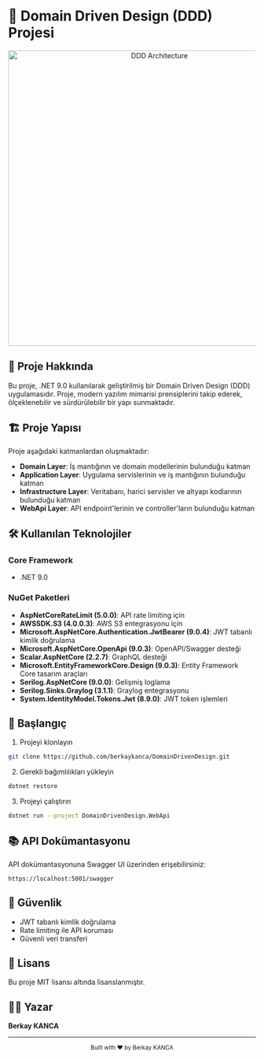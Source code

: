 # 🚀 Domain Driven Design (DDD) Projesi

<div align="center">
  <img src="https://cdn2.iconfinder.com/data/icons/microservices-soft-fill/60/Domain-Driven-Design-domain-driven-design-512.png" alt="DDD Architecture" width="600"/>
</div>

## 📝 Proje Hakkında

Bu proje, .NET 9.0 kullanılarak geliştirilmiş bir Domain Driven Design (DDD) uygulamasıdır. Proje, modern yazılım mimarisi prensiplerini takip ederek, ölçeklenebilir ve sürdürülebilir bir yapı sunmaktadır.

## 🏗️ Proje Yapısı

Proje aşağıdaki katmanlardan oluşmaktadır:

- **Domain Layer**: İş mantığının ve domain modellerinin bulunduğu katman
- **Application Layer**: Uygulama servislerinin ve iş mantığının bulunduğu katman
- **Infrastructure Layer**: Veritabanı, harici servisler ve altyapı kodlarının bulunduğu katman
- **WebApi Layer**: API endpoint'lerinin ve controller'ların bulunduğu katman

## 🛠️ Kullanılan Teknolojiler

### Core Framework
- .NET 9.0

### NuGet Paketleri
- **AspNetCoreRateLimit (5.0.0)**: API rate limiting için
- **AWSSDK.S3 (4.0.0.3)**: AWS S3 entegrasyonu için
- **Microsoft.AspNetCore.Authentication.JwtBearer (9.0.4)**: JWT tabanlı kimlik doğrulama
- **Microsoft.AspNetCore.OpenApi (9.0.3)**: OpenAPI/Swagger desteği
- **Scalar.AspNetCore (2.2.7)**: GraphQL desteği
- **Microsoft.EntityFrameworkCore.Design (9.0.3)**: Entity Framework Core tasarım araçları
- **Serilog.AspNetCore (9.0.0)**: Gelişmiş loglama
- **Serilog.Sinks.Graylog (3.1.1)**: Graylog entegrasyonu
- **System.IdentityModel.Tokens.Jwt (8.9.0)**: JWT token işlemleri

## 🚀 Başlangıç

1. Projeyi klonlayın
```bash
git clone https://github.com/berkaykanca/DomainDrivenDesign.git
```

2. Gerekli bağımlılıkları yükleyin
```bash
dotnet restore
```

3. Projeyi çalıştırın
```bash
dotnet run --project DomainDrivenDesign.WebApi
```

## 📚 API Dokümantasyonu

API dokümantasyonuna Swagger UI üzerinden erişebilirsiniz:
```
https://localhost:5001/swagger
```

## 🔐 Güvenlik

- JWT tabanlı kimlik doğrulama
- Rate limiting ile API koruması
- Güvenli veri transferi

## 📝 Lisans

Bu proje MIT lisansı altında lisanslanmıştır.

## 👨‍💻 Yazar

**Berkay KANCA**

---

<div align="center">
  <sub>Built with ❤️ by Berkay KANCA</sub>
</div>
